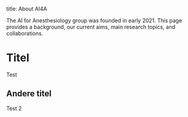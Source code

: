 title: About AI4A

The AI for Anesthesiology group was founded in early 2021. This page provides a background, our current aims, main research topics, and collaborations.

# Titel
Test

## Andere titel
Test 2
